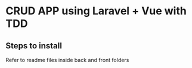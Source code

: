 # CRUD APP using Laravel + Vue with TDD

## Steps to install

Refer to readme files inside back and front folders